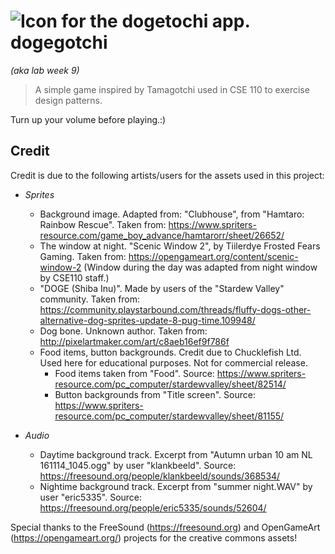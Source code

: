 ![Icon for the dogetochi app.](https://i.imgur.com/yYvdFYH.png)dogegotchi 
==========
_(aka lab week 9)_
> A simple game inspired by Tamagotchi used in CSE 110 to exercise design patterns.

Turn up your volume before playing.:)

Credit
------
Credit is due to the following artists/users for the assets used in this project:

- *Sprites*
  - Background image. Adapted from: "Clubhouse", from "Hamtaro: Rainbow Rescue".
    Taken from: https://www.spriters-resource.com/game_boy_advance/hamtarorr/sheet/26652/
  - The window at night. "Scenic Window 2", by Tiilerdye Frosted Fears Gaming. Taken from:
    https://opengameart.org/content/scenic-window-2
    (Window during the day was adapted from night window by CSE110 staff.)
  - "DOGE (Shiba Inu)". Made by users of the "Stardew Valley" community.
    Taken from: https://community.playstarbound.com/threads/fluffy-dogs-other-alternative-dog-sprites-update-8-pug-time.109948/
  - Dog bone. Unknown author. Taken from: http://pixelartmaker.com/art/c8aeb16ef9f786f
  - Food items, button backgrounds. Credit due to Chucklefish Ltd. Used here for educational purposes.
    Not for commercial release.
    - Food items taken from "Food". Source: https://www.spriters-resource.com/pc_computer/stardewvalley/sheet/82514/
    - Button backgrounds from "Title screen". Source: https://www.spriters-resource.com/pc_computer/stardewvalley/sheet/81155/

- *Audio*
  - Daytime background track. Excerpt from "Autumn urban 10 am NL 161114_1045.ogg" by user "klankbeeld".
    Source: https://freesound.org/people/klankbeeld/sounds/368534/
  - Nightime background track. Excerpt from "summer night.WAV" by user "eric5335".
    Source: https://freesound.org/people/eric5335/sounds/52604/

Special thanks to the FreeSound (https://freesound.org) and OpenGameArt (https://opengameart.org/)
projects for the creative commons assets!
